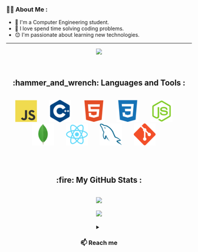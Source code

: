 
### 👨‍💻 About Me :
- 🔭 I'm a Computer Engineering student.
- 🌱 I love spend time solving coding problems.
- 😊 I'm passionate about learning new technologies.

---

<p align="center">
   <a href="https://git.io/typing-svg"><img src="https://readme-typing-svg.demolab.com/?lines=Hi+there👋+i'm+Hamza,+I'm+a+👷‍♂️Software+Engineer;💻+currently+learning+node.js+and+react.js&width=540&duration=6000&center=true"></a>
</p>

<br>

<h2 align="center"> :hammer_and_wrench: Languages and Tools :</h2>

<br>

<div align="center" >
   <img src="https://github.com/devicons/devicon/blob/master/icons/javascript/javascript-original.svg" title="Javascript" **alt="JS" width="60" height="60"/>&emsp;&emsp;
    <img src="https://github.com/devicons/devicon/blob/master/icons/cplusplus/cplusplus-plain.svg" title="C++" **alt="C++" width="60" height="60"/>&emsp;&emsp;
    <img src="https://github.com/devicons/devicon/blob/master/icons/html5/html5-plain.svg" title="html5" **alt="html5" width="60" height="60"/>&emsp;&emsp;
    <img src="https://github.com/devicons/devicon/blob/master/icons/css3/css3-plain.svg" title="CSS" **alt="CSS" width="60" height="60"/>&emsp;&emsp;
    <img src="https://github.com/devicons/devicon/blob/master/icons/nodejs/nodejs-original.svg" title="CSS" **alt="CSS" width="60" height="60"/>&emsp;&emsp;
    <img src="https://github.com/devicons/devicon/blob/master/icons/mongodb/mongodb-original.svg" title="MongoDB" **alt="MongoDB" width="60" height="60"/>&emsp;&emsp;
    <img src="https://github.com/devicons/devicon/blob/master/icons/react/react-original.svg" title="React-js" **alt="React" width="60" height="60"/>&emsp;&emsp;
    <img src="https://github.com/devicons/devicon/blob/master/icons/mysql/mysql-plain.svg" title="mysql" **alt="mysql" width="60" height="60"/>&emsp;&emsp;
    <img src="https://github.com/devicons/devicon/blob/master/icons/git/git-plain.svg" title="git" **alt="git" width="60" height="60"/>&emsp;&emsp;
</div>

<br><br>

<h2 align="center"> :fire: My GitHub Stats :</h2>

<br>

<div align="center">
   <a href="https://github.com/anuraghazra/github-readme-stats" display='block'><img src="https://github-readme-stats.vercel.app/api/top-langs/?username=Mahmoud-Hamza-Git&layout=compact&theme=radical"></a> <br><br>
   <a href="https://git.io/streak-stats"><img src="https://github-readme-streak-stats.herokuapp.com?user=Mahmoud-Hamza-Git&theme=holi-theme&mode=weekly"></a>
<div/>
   
<br>
   
<details>
  <summary><h3>📫 Reach me</h3></summary>
   <br>
   <p align="center">
      <a href="https://www.linkedin.com/in/mahmoud-hamza2022/" target="_blank">
         <img align="center" src="https://img.shields.io/badge/-Hamza-blue?style=flat&logo=Linkedin&logoColor=white" height="40"/>
      </a>
      <a href="https://mailto:mahmoud.hamza.ce@gmail.com" target="_blank">
         <img align="center" src="https://img.shields.io/badge/gmail-EA4335.svg?style=flat&logo=gmail&logoColor=white" height="40"/>
      </a>
   </p>
</details>
